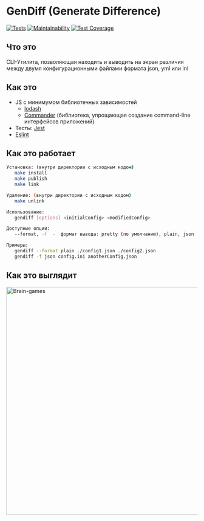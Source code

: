 # GenDiff (Generate Difference)

[![Tests](https://github.com/neandreev/GenDiff/actions/workflows/jest.yml/badge.svg)](https://github.com/neandreev/GenDiff/actions/workflows/jest.yml)
[![Maintainability](https://api.codeclimate.com/v1/badges/621e8b02e6f615ce52e4/maintainability)](https://codeclimate.com/github/neandreev/GenDiff/maintainability)
[![Test Coverage](https://api.codeclimate.com/v1/badges/621e8b02e6f615ce52e4/test_coverage)](https://codeclimate.com/github/neandreev/GenDiff/test_coverage)

## Что это

CLI-Утилита, позволяющая находить и выводить на экран различия между двумя конфигурационными файлами формата json, yml или ini

## Как это

- JS с минимумом библиотечных зависимостей
  - [lodash](https://github.com/lodash/lodash)
  - [Commander](https://github.com/tj/commander.js) (библиотека, упрощающая создание command-line интерфейсов приложений)
- Тесты: [Jest](https://github.com/facebook/jest)
- [Eslint](https://github.com/eslint/eslint)

## Как это работает

```sh
Установка: (внутри директории с исходным кодом)
   make install
   make publish
   make link

Удаление: (внутри директории с исходным кодом)
   make unlink

Использование:
   gendiff [options] <initialConfig> <modifiedConfig>

Доступные опции:
   --format, -f  -  формат вывода: pretty (по умолчанию), plain, json

Примеры:
   gendiff --format plain ./config1.json ./config2.json
   gendiff -f json config.ini anotherConfig.json
```

## Как это выглядит

<img src="https://neandreev.ru/images/Gendiff.gif" alt="Brain-games" width="600"/>
